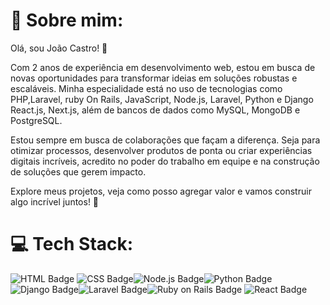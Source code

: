 # 💫 Sobre mim:
Olá, sou João Castro! 👋

Com 2 anos de experiência em desenvolvimento web, estou em busca de novas oportunidades para transformar ideias em soluções robustas e escaláveis. Minha especialidade está no uso de tecnologias como PHP,Laravel, ruby On Rails, JavaScript, Node.js, Laravel,  Python e Django React.js, Next.js, além de bancos de dados como MySQL, MongoDB e PostgreSQL.

Estou sempre em busca de colaborações que façam a diferença. Seja para otimizar processos, desenvolver produtos de ponta ou criar experiências digitais incríveis, acredito no poder do trabalho em equipe e na construção de soluções que gerem impacto.

Explore meus projetos, veja como posso agregar valor e vamos construir algo incrível juntos! 🚀


# 💻 Tech Stack:
![HTML Badge](https://img.shields.io/badge/HTML5-%23E34F26.svg?style=plastic&logo=html5&logoColor=white) ![CSS Badge](https://img.shields.io/badge/CSS-%231572B6.svg?style=plastic&logo=css3&logoColor=white)![Node.js Badge](https://img.shields.io/badge/Node.js-%23339933.svg?style=plastic&logo=node.js&logoColor=white)![Python Badge](https://img.shields.io/badge/Python-%233776AB.svg?style=plastic&logo=python&logoColor=white)![Django Badge](https://img.shields.io/badge/Django-%23092E20.svg?style=plastic&logo=django&logoColor=white)![Laravel Badge](https://img.shields.io/badge/Laravel-%23FF2D20.svg?style=plastic&logo=laravel&logoColor=white)![Ruby on Rails Badge](https://img.shields.io/badge/Ruby_on_Rails-%23CC0000.svg?style=plastic&logo=ruby&logoColor=white) ![React Badge](https://img.shields.io/badge/React-%2361DAFB.svg?style=plastic&logo=react&logoColor=white)














